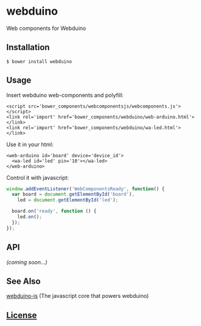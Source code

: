 # webduino

Web components for Webduino

## Installation

```Shell
$ bower install webduino
```

## Usage

Insert webduino web-components and polyfill:

```
<script src='bower_components/webcomponentsjs/webcomponents.js'></script>
<link rel='import' href='bower_components/webduino/web-arduino.html'></link>
<link rel='import' href='bower_components/webduino/wa-led.html'></link>
```

Use it in your html:

```
<web-arduino id='board' device='device_id'>
  <wa-led id='led' pin='10'></wa-led>
</web-arduino>
```

Control it with javascript:

```javascript
window.addEventListener('WebComponentsReady', function() {
  var board = document.getElementById('board'),
    led = document.getElementById('led');

  board.on('ready', function () {
    led.on();
  });
});
```

## API

_(coming soon...)_

## See Also

[webduino-js](https://github.com/webduinoio/webduino-js) (The javascript core that powers webduino)

## [License](LICENSE)